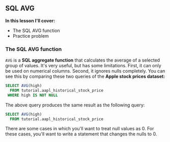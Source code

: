 ## SQL AVG

**In this lesson I'll cover:**

- The SQL AVG function
- Practice problem

### The SQL AVG function

`AVG` is a **SQL aggregate function** that calculates the average of a selected group of values. It's very useful, but has some limitations. First, it can only be used on numerical columns. Second, it ignores nulls completely. You can see this by comparing these two queries of the **Apple stock prices dataset:**

```sql
SELECT AVG(high)
  FROM tutorial.aapl_historical_stock_price
 WHERE high IS NOT NULL
```

The above query produces the same result as the following query:

```sql
SELECT AVG(high)
  FROM tutorial.aapl_historical_stock_price
```

There are some cases in which you'll want to treat null values as 0. For these cases, you'll want to write a statement that changes the nulls to 0.